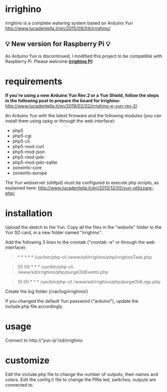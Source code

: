 # irrighino

irrighino is a complete watering system based on Arduino Yun
http://www.lucadentella.it/en/2015/08/04/irrighino/

## :bulb: New version for Raspberry Pi :bulb:
As Arduino Yun is discontinued, I modified this project to be compatible with Raspberry Pi.
Please welcome [**irrighino Pi**](https://github.com/lucadentella/irrighino-pi)!

# requirements

**If you're using a new Arduino Yun Rev.2 or a Yun Shield, follow the steps in the following post to prepare the board for Irrighino:**
http://www.lucadentella.it/en/2019/02/02/irrighino-e-yun-rev-2/

An Arduino Yun with the latest firmware and the following modules (you can install them using opkg or through the web interface):

* php5
* php5-cgi
* php5-cli
* php5-mod-curl
* php5-mod-json
* php5-mod-pdo
* php5-mod-pdo-sqlite
* zoneinfo-core
* zoneinfo-europe

The Yun webserver (uhttpd) must be configured to execute php scripts, as explained here:
http://www.lucadentella.it/en/2013/12/05/yun-utilizzare-php/


# installation

Upload the sketch to the Yun.
Copy all the files in the "website" folder to the Yun SD card, in a new folder named "irrighino".

Add the following 3 lines to the crontab ("crontab -e" or through the web interface):

>\* * * * * /usr/bin/php-cli /www/sd/irrighino/php/irrighinoTask.php

>05 00 * * * /usr/bin/php-cli /www/sd/irrighino/php/purgeOldEvents.php

>10 00 * * * /usr/bin/php-cli /www/sd/irrighino/php/purgeOldLogs.php

Create the log folder (/var/log/irrighino/)

If you changed the default Yun password ("arduino"), update the include.php file accordingly.


# usage

Connect to http://'yun-ip'/sd/irrighino


# customize

Edit the include.php file to change the number of outputs, their names and colors.
Edit the config.h file to change the PINs led, switches, outputs are connected to.
